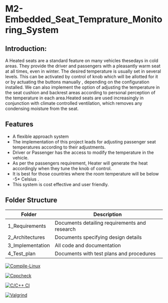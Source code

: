 # M2-Embedded_Seat_Temprature_Monitoring_System

## Introduction:

A Heated seats are a standard feature on many vehicles thesedays in cold areas. They provide the driver and passengers with a pleasantly warm seat at all times, even in winter. The desired temperature is usually set in several levels. This can be activated by control of knob which will be allotted for it or by actuating the buttons manually , depending on the configuration installed. We can also implement the option of adjusting the temperature in the seat cushion and backrest areas according to personal perception of the temperature in each area.Heated seats are used increasingly in conjunction with climate controlled ventilation, which removes any condensing moisture from the seat.

## Features

* A flexible approach system
* The implementation of this project leads for adjusting passenger seat temperatures according to their adjustments.
* Driver or Passenger has the access to modify the temperature in the vehicle.
* As per the passengers requirement, Heater will generate the heat accordingly when they tune the knob of control.
* It is best for those countries where the room temperature will be below -5* Celsius .
* This system is cost effective and user friendly.

## Folder Structure

|Folder|	Description|
|------|-------------|
|1_Requirements|	Documents detailing requirements and research|
|2_Architectures|	Documents specifying design details|
|3_Implementation|	All code and documentation|
|4_Test_plan|	Documents with test plans and procedures|



[![Compile-Linux](https://github.com/TiwariNishar/M2-Embedded_Seat_Temprature_Monitoring_System/actions/workflows/Compile.yml/badge.svg)](https://github.com/TiwariNishar/M2-Embedded_Seat_Temprature_Monitoring_System/actions/workflows/Compile.yml)


[![Cppcheck](https://github.com/TiwariNishar/M2-Embedded_Seat_Temprature_Monitoring_System/actions/workflows/Codequality.yml/badge.svg)](https://github.com/TiwariNishar/M2-Embedded_Seat_Temprature_Monitoring_System/actions/workflows/Codequality.yml)

[![C/C++ CI](https://github.com/TiwariNishar/M2-Embedded_Seat_Temprature_Monitoring_System/actions/workflows/c-build.yml/badge.svg)](https://github.com/TiwariNishar/M2-Embedded_Seat_Temprature_Monitoring_System/actions/workflows/c-build.yml)

[![Valgrind](https://github.com/TiwariNishar/M2-Embedded_Seat_Temprature_Monitoring_System/actions/workflows/Valgrind.yml/badge.svg)](https://github.com/TiwariNishar/M2-Embedded_Seat_Temprature_Monitoring_System/actions/workflows/Valgrind.yml)
